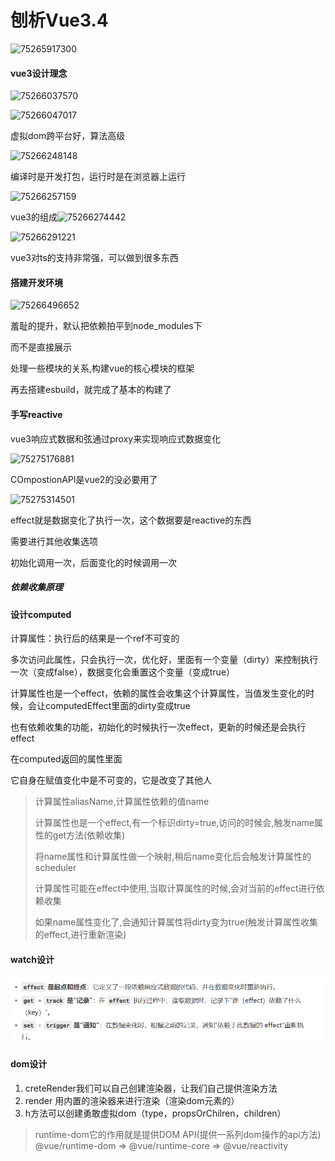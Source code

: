 #  刨析Vue3.4

![75265917300](C:\Users\zxh\AppData\Local\Temp\1752659173005.png)

####  vue3设计理念

![75266037570](C:\Users\zxh\AppData\Local\Temp\1752660375702.png)

![75266047017](C:\Users\zxh\AppData\Local\Temp\1752660470171.png)

虚拟dom跨平台好，算法高级

![75266248148](C:\Users\zxh\AppData\Local\Temp\1752662481483.png)

编译时是开发打包，运行时是在浏览器上运行

![75266257159](C:\Users\zxh\AppData\Local\Temp\1752662571592.png)

  vue3的组成![75266274442](C:\Users\zxh\AppData\Local\Temp\1752662744422.png)

![75266291221](C:\Users\zxh\AppData\Local\Temp\1752662912211.png)

vue3对ts的支持非常强，可以做到很多东西







####  搭建开发环境

![75266496652](C:\Users\zxh\Desktop\前端\Vue\刨析Vue3.4.assets\1752664966527.png)

羞耻的提升，默认把依赖拍平到node_modules下

而不是直接展示

 处理一些模块的关系,构建vue的核心模块的框架

再去搭建esbuild，就完成了基本的构建了





####  手写reactive

vue3响应式数据和弦通过proxy来实现响应式数据变化

![75275176881](C:\Users\zxh\Desktop\前端\Vue\刨析Vue3.4.assets\1752751768815.png)

COmpostionAPI是vue2的没必要用了

![75275314501](C:\Users\zxh\Desktop\前端\Vue\刨析Vue3.4.assets\1752753145017.png)

effect就是数据变化了执行一次，这个数据要是reactive的东西

需要进行其他收集选项

初始化调用一次，后面变化的时候调用一次



#####  依赖收集原理

 



####  设计computed

计算属性：执行后的结果是一个ref不可变的

多次访问此属性，只会执行一次，优化好，里面有一个变量（dirty）来控制执行一次（变成false），数据变化会重置这个变量（变成true）

计算属性也是一个effect，依赖的属性会收集这个计算属性，当值发生变化的时候，会让computedEffect里面的dirty变成true

也有依赖收集的功能，初始化的时候执行一次effect，更新的时候还是会执行effect

在computed返回的属性里面

它自身在赋值变化中是不可变的，它是改变了其他人



> 计算属性aliasName,计算属性依赖的值name
>
> 计算属性也是一个effect,有一个标识dirty=true,访问的时候会,触发name属性的get方法(依赖收集)
>
> 将name属性和计算属性做一个映射,稍后name变化后会触发计算属性的scheduler
>
> 计算属性可能在effect中使用,当取计算属性的时候,会对当前的effect进行依赖收集
>
> 如果name属性变化了,会通知计算属性将dirty变为true(触发计算属性收集的effect,进行重新渲染)
>
> 



####  watch设计

![alt text](image.png)


####  dom设计

1. creteRender我们可以自己创建渲染器，让我们自己提供渲染方法
2. render 用内置的渲染器来进行渲染（渲染dom元素的）
3. h方法可以创建勇敢虚拟dom（type，propsOrChilren，children）

> runtime-dom它的作用就是提供DOM API(提供一系列dom操作的api方法)
> @vue/runtime-dom => @vue/runtime-core => @vue/reactivity


